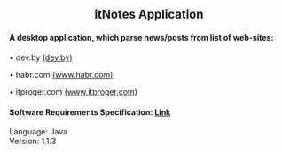 ## <p align="center">itNotes Application</p>
#### A desktop application, which parse news/posts from list of web-sites:
• dev.by [(dev.by)](https://dev.by)

• habr.com [(www.habr.com)](https://habr.com)

• itproger.com [(www.itproger.com)](https://itproger.com)
#### Software Requirements Specification: [Link](https://github.com/Archeex/DevBy-Events-Parser/blob/master/documentation/SRS.md)
Language: Java  
Version: 1.1.3
